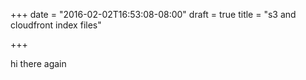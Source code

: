 +++
date = "2016-02-02T16:53:08-08:00"
draft = true
title = "s3 and cloudfront index files"

+++

hi there again

